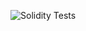 ![Solidity Tests](https://github.com/coinburp/coinburp-contracts/actions/workflows/solidity-tests.yml/badge.svg)
